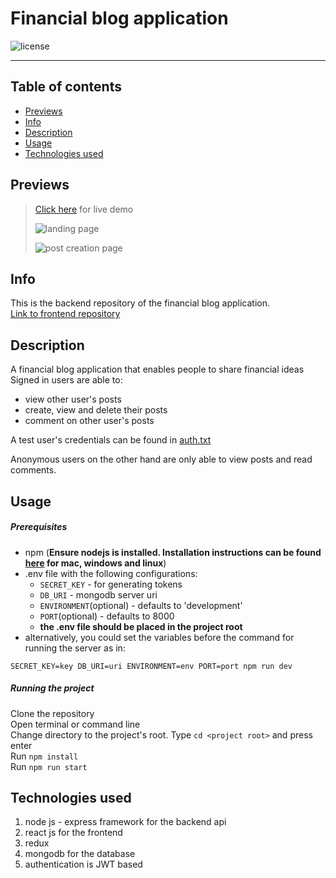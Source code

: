 # Financial blog application
![license](https://img.shields.io/github/license/joshua530/financial-blog-backend?color=blue&style=plastic)
***
## Table of contents
- [Previews](#previews)
- [Info](#info)
- [Description](#description)
- [Usage](#usage)
- [Technologies used](#technologies-used)

## Previews
> [Click here](https://) for live demo
>
> ![landing page](home.png)
>
> ![post creation page](create-post.png)

## Info
This is the backend repository of the financial blog application.\
[Link to frontend repository](https://github.com/joshua530/financial-blog-frontend)

## Description
A financial blog application that enables people to share financial ideas\
Signed in users are able to:
- view other user's posts
- create, view and delete their posts
- comment on other user's posts

A test user's credentials can be found in [auth.txt](auth.txt)

Anonymous users on the other hand are only able to view posts and read comments.

## Usage
##### Prerequisites
- npm (**Ensure nodejs is installed. Installation instructions can be found [here](https://nodejs.org/en/download/) for mac, windows and linux**)
- .env file with the following configurations:
  - `SECRET_KEY` - for generating tokens
  - `DB_URI` - mongodb server uri
  - `ENVIRONMENT`(optional) - defaults to 'development'
  - `PORT`(optional) - defaults to 8000
  - **the .env file should be placed in the project root**
- alternatively, you could set the variables before the command for running the server as in:<br>
```<bash>
SECRET_KEY=key DB_URI=uri ENVIRONMENT=env PORT=port npm run dev
```

##### Running the project
Clone the repository\
Open terminal or command line\
Change directory to the project's root. Type `cd <project root>` and press enter\
Run `npm install`\
Run `npm run start`

## Technologies used
1. node js - express framework for the backend api
2. react js for the frontend
3. redux
4. mongodb for the database
5. authentication is JWT based

